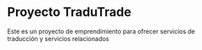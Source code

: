 <h1>Proyecto TraduTrade</h1>
<p>Este es un proyecto de emprendimiento para ofrecer servicios de traducción y servicios relacionados</p>
